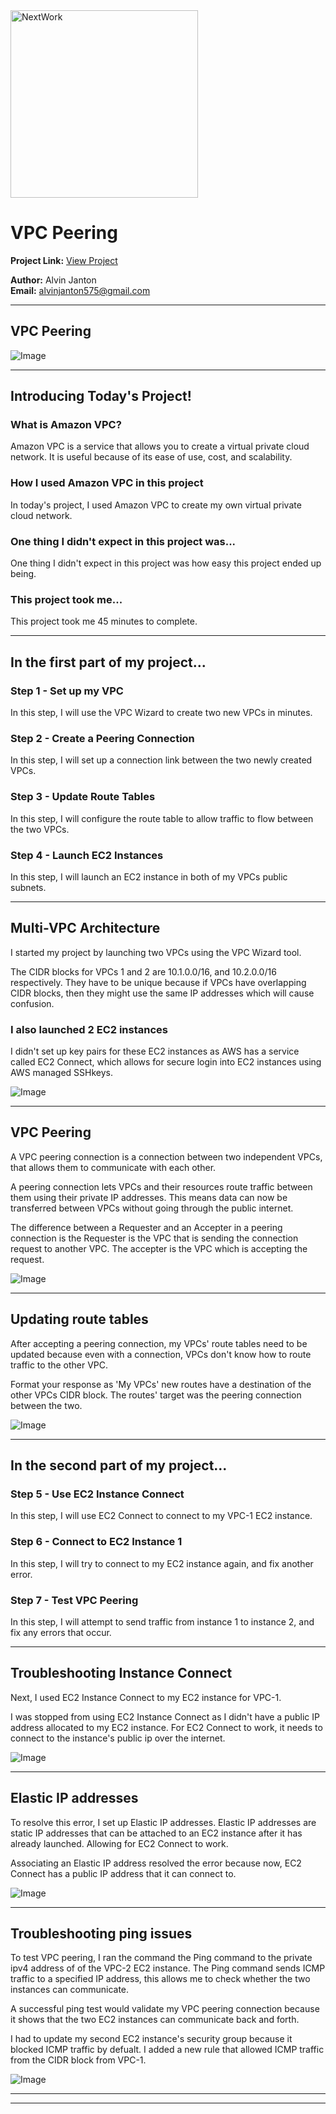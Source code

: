 <img src="https://cdn.prod.website-files.com/677c400686e724409a5a7409/6790ad949cf622dc8dcd9fe4_nextwork-logo-leather.svg" alt="NextWork" width="300" />

# VPC Peering

**Project Link:** [View Project](http://learn.nextwork.org/projects/aws-networks-peering)

**Author:** Alvin Janton  
**Email:** alvinjanton575@gmail.com

---

## VPC Peering

![Image](http://learn.nextwork.org/intense_azure_festive_sow/uploads/aws-networks-peering_88727bef)

---

## Introducing Today's Project!

### What is Amazon VPC?

Amazon VPC is a service that allows you to create a virtual private cloud network. It is useful because of its ease of use, cost, and scalability.

### How I used Amazon VPC in this project

In today's project, I used Amazon VPC to create my own virtual private cloud network.

### One thing I didn't expect in this project was...

One thing I didn't expect in this project was how easy this project ended up being.

### This project took me...

This project took me 45 minutes to complete.

---

## In the first part of my project...

### Step 1 - Set up my VPC

In this step, I will use the VPC Wizard to create two new VPCs in minutes.

### Step 2 - Create a Peering Connection

In this step, I will set up a connection link between the two newly created VPCs.

### Step 3 - Update Route Tables

In this step, I will configure the route table to allow traffic to flow between the two VPCs.

### Step 4 - Launch EC2 Instances

In this step, I will launch an EC2 instance in both of my VPCs public subnets.

---

## Multi-VPC Architecture

I started my project by launching two VPCs using the VPC Wizard tool.

The CIDR blocks for VPCs 1 and 2 are 10.1.0.0/16, and 10.2.0.0/16 respectively. They have to be unique because if VPCs have overlapping CIDR blocks, then they might use the same IP addresses which will cause confusion.

### I also launched 2 EC2 instances

I didn't set up key pairs for these EC2 instances as AWS has a service called EC2 Connect, which allows for secure login into EC2 instances using AWS managed SSHkeys.

![Image](http://learn.nextwork.org/intense_azure_festive_sow/uploads/aws-networks-peering_11111111)

---

## VPC Peering

A VPC peering connection is a connection between two independent VPCs, that allows them to communicate with each other.

A peering connection lets VPCs and their resources route traffic between them using their private IP addresses. This means data can now be transferred between VPCs without going through the public internet.

The difference between a Requester and an Accepter in a peering connection is the Requester is the VPC that is sending the connection request to another VPC. The accepter is the VPC which is accepting the request.

![Image](http://learn.nextwork.org/intense_azure_festive_sow/uploads/aws-networks-peering_1cbb1b88)

---

## Updating route tables

After accepting a peering connection, my VPCs' route tables need to be updated because even with a connection, VPCs don't know how to route traffic to the other VPC.

Format your response as 'My VPCs' new routes have a destination of the other VPCs CIDR block. The routes' target was the peering connection between the two.

![Image](http://learn.nextwork.org/intense_azure_festive_sow/uploads/aws-networks-peering_4a9e8014)

---

## In the second part of my project...

### Step 5 - Use EC2 Instance Connect

In this step, I will use EC2 Connect to connect to my VPC-1 EC2 instance.

### Step 6 - Connect to EC2 Instance 1

In this step, I will try to connect to my EC2 instance again, and fix another error.

### Step 7 - Test VPC Peering

In this step, I will attempt to send traffic from instance 1 to instance 2, and fix any errors that occur.

---

## Troubleshooting Instance Connect

Next, I used EC2 Instance Connect to my EC2 instance for VPC-1.

I was stopped from using EC2 Instance Connect as I didn't have a public IP address allocated to my EC2 instance. For EC2 Connect to work, it needs to connect to the instance's public ip over the internet.

![Image](http://learn.nextwork.org/intense_azure_festive_sow/uploads/aws-networks-peering_7685490c)

---

## Elastic IP addresses

To resolve this error, I set up Elastic IP addresses. Elastic IP addresses are static IP addresses that can be attached to an EC2 instance after it has already launched. Allowing for EC2 Connect to work.

Associating an Elastic IP address resolved the error because now, EC2 Connect has a public IP address that it can connect to.

![Image](http://learn.nextwork.org/intense_azure_festive_sow/uploads/aws-networks-peering_45663498)

---

## Troubleshooting ping issues

To test VPC peering, I ran the command the Ping command to the private ipv4 address of of the VPC-2 EC2 instance. The Ping command sends ICMP traffic to a specified IP address, this allows me to check whether the two instances can communicate.

A successful ping test would validate my VPC peering connection because it shows that the two EC2 instances can communicate back and forth.

I had to update my second EC2 instance's security group because it blocked ICMP traffic by defualt. I added a new rule that allowed ICMP traffic from the CIDR block from VPC-1.

![Image](http://learn.nextwork.org/intense_azure_festive_sow/uploads/aws-networks-peering_7a29d352)

---

---
